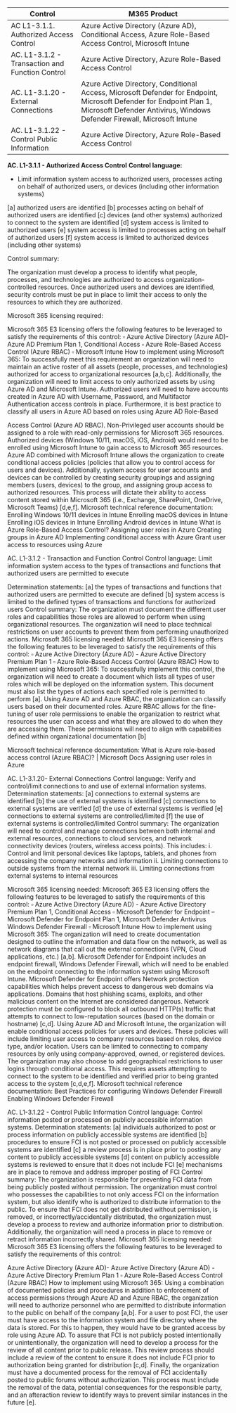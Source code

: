 | Control | M365 Product |
| ----------- | -------------|
| AC L1-3.1.1. Authorized Access Control | Azure Active Directory (Azure AD), Conditional Access, Azure Role-Based Access Control, Microsoft Intune |
| AC. L1-3.1.2 - Transaction and Function Control | Azure Active Directory, Azure Role-Based Access Control | 
| AC. L1-3.1.20 - External Connections | Azure Active Directory, Conditional Access, Microsoft Defender for Endpoint, Microsoft Defender for Endpoint Plan 1, Microsoft Defender Antivirus, Windows Defender Firewall, Microsoft Intune |
| AC. L1-3.1.22 - Control Public Information | Azure Active Directory, Azure Role-Based Access Control |  

**AC. L1-3.1.1 - Authorized Access Control** 
**Control language:** 
* Limit information system access to authorized users, processes acting on behalf of authorized users, or devices (including other information systems)

[a] authorized users are identified 
[b] processes acting on behalf of authorized users are identified 
[c] devices (and other systems) authorized to connect to the system are identified 
[d] system access is limited to authorized users 
[e] system access is limited to processes acting on behalf of authorized users 
[f] system access is limited to authorized devices (including other systems) 

Control summary: 

The organization must develop a process to identify what people, processes, and technologies are authorized to access organization-controlled resources. Once authorized users and devices are identified, security controls must be put in place to limit their access to only the resources to which they are authorized. 

Microsoft 365 licensing required: 

Microsoft 365 E3 licensing offers the following features to be leveraged to satisfy the requirements of this control: ▫ Azure Active Directory (Azure AD)- Azure AD Premium Plan 1, Conditional Access ▫ Azure Role-Based Access Control (Azure RBAC) ▫ Microsoft Intune How to implement using Microsoft 365: To successfully meet this requirement an organization will need to maintain an active roster of all assets (people, processes, and technologies) authorized for access to organizational resources [a,b,c]. Additionally, the organization will need to limit access to only authorized assets by using Azure AD and Microsoft Intune. Authorized users will need to have accounts created in Azure AD with Username, Password, and Multifactor Authentication access controls in place. Furthermore, it is best practice to classify all users in Azure AD based on roles using Azure AD Role-Based

Access Control (Azure AD RBAC). Non-Privileged user accounts should be assigned to a role with read-only permissions for Microsoft 365 resources. Authorized devices (Windows 10/11, macOS, iOS, Android) would need to be enrolled using Microsoft Intune to gain access to Microsoft 365 resources. Azure AD combined with Microsoft Intune allows the organization to create conditional access policies (policies that allow you to control access for users and devices). Additionally, system access for user accounts and devices can be controlled by creating security groupings and assigning members (users, devices) to the group, and assigning group access to authorized resources. This process will dictate their ability to access content stored within Microsoft 365 (i.e., Exchange, SharePoint, OneDrive, Microsoft Teams) [d,e,f]. Microsoft technical reference documentation: Enrolling Windows 10/11 devices in Intune Enrolling macOS devices in Intune Enrolling iOS devices in Intune Enrolling Android devices in Intune What is Azure Role-Based Access Control? Assigning user roles in Azure Creating groups in Azure AD Implementing conditional access with Azure Grant user access to resources using Azure

AC. L1-3.1.2 - Transaction and Function Control Control language: Limit information system access to the types of transactions and functions that authorized users are permitted to execute

Determination statements: [a] the types of transactions and functions that authorized users are permitted to execute are defined [b] system access is limited to the defined types of transactions and functions for authorized users Control summary: The organization must document the different user roles and capabilities those roles are allowed to perform when using organizational resources. The organization will need to place technical restrictions on user accounts to prevent them from performing unauthorized actions. Microsoft 365 licensing needed: Microsoft 365 E3 licensing offers the following features to be leveraged to satisfy the requirements of this control: ▫ Azure Active Directory (Azure AD) - Azure Active Directory Premium Plan 1 ▫ Azure Role-Based Access Control (Azure RBAC) How to implement using Microsoft 365: To successfully implement this control, the organization will need to create a document which lists all types of user roles which will be deployed on the information system. This document must also list the types of actions each specified role is permitted to perform [a]. Using Azure AD and Azure RBAC, the organization can classify users based on their documented roles. Azure RBAC allows for the fine-tuning of user role permissions to enable the organization to restrict what resources the user can access and what they are allowed to do when they are accessing them. These permissions will need to align with capabilities defined within organizational documentation [b]

Microsoft technical reference documentation: What is Azure role-based access control (Azure RBAC)? | Microsoft Docs Assigning user roles in Azure

AC. L1-3.1.20- External Connections Control language: Verify and control/limit connections to and use of external information systems. Determination statements: [a] connections to external systems are identified [b] the use of external systems is identified [c] connections to external systems are verified [d] the use of external systems is verified [e] connections to external systems are controlled/limited [f] the use of external systems is controlled/limited Control summary: The organization will need to control and manage connections between both internal and external resources, connections to cloud services, and network connectivity devices (routers, wireless access points). This includes: i. Control and limit personal devices like laptops, tablets, and phones from accessing the company networks and information ii. Limiting connections to outside systems from the internal network iii. Limiting connections from external systems to internal resources

Microsoft 365 licensing needed: Microsoft 365 E3 licensing offers the following features to be leveraged to satisfy the requirements of this control: ▫ Azure Active Directory (Azure AD) - Azure Active Directory Premium Plan 1, Conditional Access ▫ Microsoft Defender for Endpoint – Microsoft Defender for Endpoint Plan 1, Microsoft Defender Antivirus Windows Defender Firewall ▫ Microsoft Intune How to implement using Microsoft 365: The organization will need to create documentation designed to outline the information and data flow on the network, as well as network diagrams that call out the external connections (VPN, Cloud applications, etc.) [a,b]. Microsoft Defender for Endpoint includes an endpoint firewall, Windows Defender Firewall, which will need to be enabled on the endpoint connecting to the information system using Microsoft Intune. Microsoft Defender for Endpoint offers Network protection capabilities which helps prevent access to dangerous web domains via applications. Domains that host phishing scams, exploits, and other malicious content on the Internet are considered dangerous. Network protection must be configured to block all outbound HTTP(s) traffic that attempts to connect to low-reputation sources (based on the domain or hostname) [c,d]. Using Azure AD and Microsoft Intune, the organization will enable conditional access policies for users and devices. These policies will include limiting user access to company resources based on roles, device type, and/or location. Users can be limited to connecting to company resources by only using company-approved, owned, or registered devices. The organization may also choose to add geographical restrictions to user logins through conditional access. This requires assets attempting to connect to the system to be identified and verified prior to being granted access to the system [c,d,e,f]. Microsoft technical reference documentation: Best Practices for configuring Windows Defender Firewall Enabling Windows Defender Firewall

AC. L1-3.1.22 - Control Public Information Control language: Control information posted or processed on publicly accessible information systems. Determination statements: [a] individuals authorized to post or process information on publicly accessible systems are identified [b] procedures to ensure FCI is not posted or processed on publicly accessible systems are identified [c] a review process is in place prior to posting any content to publicly accessible systems [d] content on publicly accessible systems is reviewed to ensure that it does not include FCI [e] mechanisms are in place to remove and address improper posting of FCI Control summary: The organization is responsible for preventing FCI data from being publicly posted without permission. The organization must control who possesses the capabilities to not only access FCI on the information system, but also identify who is authorized to distribute information to the public. To ensure that FCI does not get distributed without permission, is removed, or incorrectly/accidentally distributed, the organization must develop a process to review and authorize information prior to distribution. Additionally, the organization will need a process in place to remove or retract information incorrectly shared. Microsoft 365 licensing needed: Microsoft 365 E3 licensing offers the following features to be leveraged to satisfy the requirements of this control:

Azure Active Directory (Azure AD)- Azure Active Directory (Azure AD) - Azure Active Directory Premium Plan 1 ▫ Azure Role-Based Access Control (Azure RBAC) How to implement using Microsoft 365: Using a combination of documented policies and procedures in addition to enforcement of access permissions through Azure AD and Azure RBAC, the organization will need to authorize personnel who are permitted to distribute information to the public on behalf of the company [a,b]. For a user to post FCI, the user must have access to the information system and file directory where the data is stored. For this to happen, they would have to be granted access by role using Azure AD. To assure that FCI is not publicly posted intentionally or unintentionally, the organization will need to develop a process for the review of all content prior to public release. This review process should include a review of the content to ensure it does not include FCI prior to authorization being granted for distribution [c,d]. Finally, the organization must have a documented process for the removal of FCI accidentally posted to public forums without authorization. This process must include the removal of the data, potential consequences for the responsible party, and an afteraction review to identify ways to prevent similar instances in the future [e].